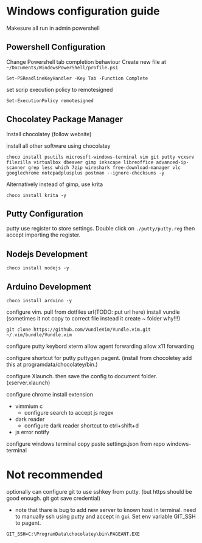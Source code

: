 # Windows configuration guide
Makesure all run in admin powershell

## Powershell Configuration
Change Powershell tab completion behaviour
Create new file at ```~/Documents/WindowsPowerShell/profile.ps1```
```
Set-PSReadlineKeyHandler -Key Tab -Function Complete
```
set scrip execution policy to remotesigned
```
Set-ExecutionPolicy remotesigned
```

## Chocolatey Package Manager
Install chocolatey (follow website)

install all other software using chocolatey
```
choco install psutils microsoft-windows-terminal vim git putty vcxsrv filezilla virtualbox dbeaver gimp inkscape libreoffice advanced-ip-scanner grep less which 7zip wireshark free-download-manager vlc googlechrome notepadplusplus postman --ignore-checksums -y
```

Alternatively instead of gimp, use krita
```
choco install krita -y
```
## Putty Configuration

putty use register to store settings. Double click on ```./putty/putty.reg``` then accept importing the register.

## Nodejs Development
```
choco install nodejs -y
```

## Arduino Development
```
choco install arduino -y
```

configure vim.
pull from dotfiles url(TODO: put url here)
install vundle (sometimes it not copy to correct file instead it create ~ folder why!!!)
```
git clone https://github.com/VundleVim/Vundle.vim.git ~/.vim/bundle/Vundle.vim
```

configure putty
keybord xterm
allow agent forwarding
allow x11 forwarding

configure shortcut for putty puttygen pagent. (install from chocoletey add this at programdata/chocolatey/bin.)

configure Xlaunch. then save the config to document folder. (xserver.xlaunch)

configure chrome
install extension
  - vimmium c
      - configure search to accept js regex
  - dark reader
      - configure dark reader shortcut to ctrl+shift+d
  - js error notify

configure windows terminal
copy paste settings.json from repo windows-terminal


# Not recommended
optionally can configure git to use sshkey from putty. (but https should be good enough. git got save credential)
  - note that thare is bug to add new server to known host in terminal. need to manually ssh using putty and accept in gui.
Set env variable GIT_SSH to pagent.
```
GIT_SSH=C:\ProgramData\chocolatey\bin\PAGEANT.EXE
```
